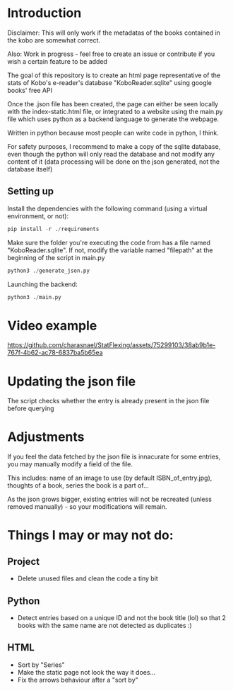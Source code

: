 # Introduction

Disclaimer: This will only work if the metadatas of the books contained in the kobo are somewhat correct.

Also: Work in progress - feel free to create an issue or contribute if you wish a certain feature to be added 

The goal of this repository is to create an html page representative of the stats of Kobo's e-reader's database "KoboReader.sqlite" using google books' free API

Once the .json file has been created, the page can either be seen locally with the index-static.html file, or integrated to a website using the main.py file which uses python as a backend language to generate the webpage.

Written in python because most people can write code in python, I think.

For safety purposes, I recommend to make a copy of the sqlite database, even though the python will only read the database and not modify any content of it (data processing will be done on the json generated, not the database itself) 

## Setting up

Install the dependencies with the following command (using a virtual environment, or not):
```python
pip install -r ./requirements
```

Make sure the folder you're executing the code from has a file named "KoboReader.sqlite". If not, modify the variable named "filepath" at the beginning of the script in main.py

```python
python3 ./generate_json.py
```
Launching the backend:
```python
python3 ./main.py
```

# Video example


https://github.com/charasnael/StatFlexing/assets/75299103/38ab9b1e-767f-4b62-ac78-6837ba5b65ea



# Updating the json file

The script checks whether the entry is already present in the json file before querying 

# Adjustments

If you feel the data fetched by the json file is innacurate for some entries, you may manually modify a field of the file.

This includes: name of an image to use (by default ISBN_of_entry.jpg), thoughts of a book, series the book is a part of...

As the json grows bigger, existing entries will not be recreated (unless removed manually) - so your modifications will remain.


# Things I may or may not do:

## Project
- Delete unused files and clean the code a tiny bit

## Python
- Detect entries based on a unique ID and not the book title (lol) so that 2 books with the same name are not detected as duplicates :)

## HTML
- Sort by "Series"
- Make the static page not look the way it does...
- Fix the arrows behaviour after a "sort by"
